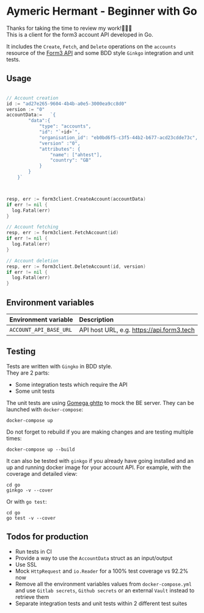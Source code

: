 # Aymeric Hermant - Beginner with Go

Thanks for taking the time to review my work!🤘🏻🎉  
This is a client for the form3 account API developed in Go.

It includes the `Create`, `Fetch`, and `Delete` operations on the `accounts` resource of the [Form3 API](http://api-docs.form3.tech/api.html#organisation-accounts) and some BDD style `Ginkgo` integration and unit tests.

## Usage

```go

// Account creation
id := "ad27e265-9604-4b4b-a0e5-3000ea9cc8d0"
version := "0"
accountData:=	`{
		"data":{
			"type": "accounts",
			"id": "`+id+`",
			"organisation_id": "eb0bd6f5-c3f5-44b2-b677-acd23cdde73c",
			"version" :"0",
			"attributes": {
				"name": ["ahtest"],
				"country": "GB"
			}
		}
	}`



resp, err := form3client.CreateAccount(accountData)
if err != nil {
  log.Fatal(err)
}

// Account fetching
resp, err := form3client.FetchAccount(id)
if err != nil {
  log.Fatal(err)
}

// Account deletion
resp, err := form3client.DeleteAccount(id, version)
if err != nil {
  log.Fatal(err)
}

```

## Environment variables

| Environment variable   | Description                               |
| :--------------------- | :---------------------------------------- |
| `ACCOUNT_API_BASE_URL` | API host URL, e.g. https://api.form3.tech |

## Testing

Tests are written with `Gingko` in BDD style.  
They are 2 parts:

- Some integration tests which require the API
- Some unit tests

The unit tests are using [Gomega ghttp](https://pkg.go.dev/github.com/onsi/gomega/ghttp) to mock the BE server.
They can be launched with `docker-compose`:

```
docker-compose up
```

Do not forget to rebuild if you are making changes and are testing multiple times:

```
docker-compose up --build
```

It can also be tested with `ginkgo` if you already have going installed and an up and running docker image for your account API. For example, with the coverage and detailed view:

```
cd go
ginkgo -v --cover
```

Or with `go test`:

```
cd go
go test -v --cover
```

## Todos for production

- Run tests in CI
- Provide a way to use the `AccountData` struct as an input/output
- Use SSL
- Mock `HttpRequest` and `io.Reader` for a 100% test coverage vs 92.2% now
- Remove all the environment variables values from `docker-compose.yml` and use `Gitlab secrets`, `Github secrets` or an external `Vault` instead to retrieve them
- Separate integration tests and unit tests within 2 different test suites
